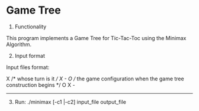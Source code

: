 # Game Tree
1. Functionality

This program implements a Game Tree for Tic-Tac-Toc using the Minimax Algorithm.


2. Input format

Input files format:

X	/* whose turn is it */
X - O	  /* the game configuration when the game tree construction begins */
O X -	  
- - -

3. Run:
./minimax [-c1 |-c2] input_file output_file
